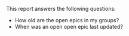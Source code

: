This report answers the following questions:

- How old are the open epics in my groups?
- When was an open open epic last updated?